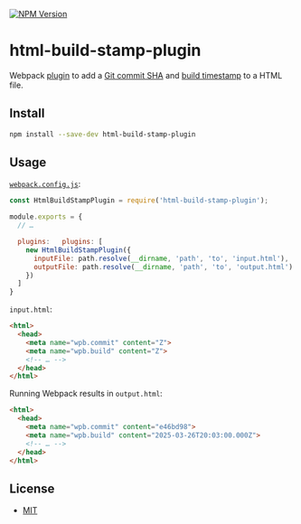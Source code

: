 
[![NPM Version][npm-img]][npm]

# html-build-stamp-plugin

Webpack [plugin][] to add a [Git commit SHA][sha] and [build timestamp][iso] to a HTML file.

## Install

```sh
npm install --save-dev html-build-stamp-plugin
```

## Usage

[`webpack.config.js`][config]:
```js
const HtmlBuildStampPlugin = require('html-build-stamp-plugin');

module.exports = {
  // …

  plugins:   plugins: [
    new HtmlBuildStampPlugin({
      inputFile: path.resolve(__dirname, 'path', 'to', 'input.html'),
      outputFile: path.resolve(__dirname, 'path', 'to', 'output.html')
    })
  ]
}
```

`input.html`:
```html
<html>
  <head>
    <meta name="wpb.commit" content="Z">
    <meta name="wpb.build" content="Z">
    <!-- … -->
  </head>
</html>
```

Running Webpack results in `output.html`:
```html
<html>
  <head>
    <meta name="wpb.commit" content="e46bd98">
    <meta name="wpb.build" content="2025-03-26T20:03:00.000Z">
    <!-- … -->
  </head>
</html>
```

## License

* [MIT][]

[mit]: https://nfreear.mit-license.org/2025-
[npm]: https://www.npmjs.com/package/html-build-stamp-plugin
[npm-img]: https://img.shields.io/npm/v/html-build-stamp-plugin
[config]: https://webpack.js.org/configuration/
[plugin]: https://webpack.js.org/configuration/plugins/
[sha]: https://git-scm.com/book/en/v2/Git-Tools-Revision-Selection.html#_single_revisions
[iso]: https://developer.mozilla.org/en-US/docs/Web/JavaScript/Reference/Global_Objects/Date/toISOString
